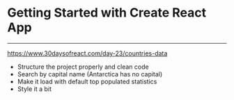 # Getting Started with Create React App

---
https://www.30daysofreact.com/day-23/countries-data

- Structure the project properly and clean code
- Search by capital name (Antarctica has no capital)
- Make it load with default top populated statistics
- Style it a bit
